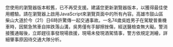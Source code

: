 您使用的瀏覽器版本較舊，已不再受支援。建議您更新瀏覽器版本，以獲得最佳使用體驗。請在瀏覽器上啟用JavaScript來瀏覽頁面中的所有內容。高雄市鼓山區柴山大道於今（21）日6時許驚傳一起交通事故。一名74歲吳姓男子在駕駛普重機車時，因緊急煞車自摔跌落山溝，吳男僅有手腳擦挫傷，經送醫檢查無大礙。警消接獲通報後，立即趕往事發現場救援，現場未發現酒駕情事，警方依規定測繪，詳細肇事原因待交通大隊分析。